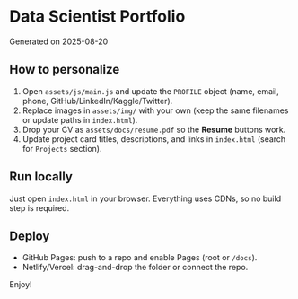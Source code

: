 # Data Scientist Portfolio
Generated on 2025-08-20

## How to personalize
1. Open `assets/js/main.js` and update the `PROFILE` object (name, email, phone, GitHub/LinkedIn/Kaggle/Twitter).
2. Replace images in `assets/img/` with your own (keep the same filenames or update paths in `index.html`).
3. Drop your CV as `assets/docs/resume.pdf` so the **Resume** buttons work.
4. Update project card titles, descriptions, and links in `index.html` (search for `Projects` section).

## Run locally
Just open `index.html` in your browser. Everything uses CDNs, so no build step is required.

## Deploy
- GitHub Pages: push to a repo and enable Pages (root or `/docs`).
- Netlify/Vercel: drag-and-drop the folder or connect the repo.

Enjoy!
